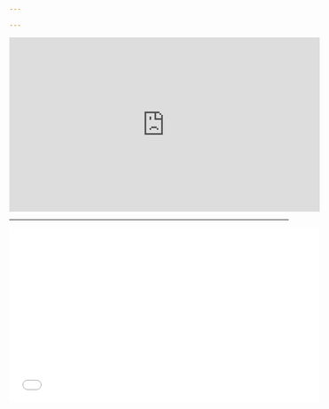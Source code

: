 ```yaml
---

---
```

<iframe width="560" height="315" src="https://www.youtube.com/embed/HfcJeRby2a8" title="YouTube video player" frameborder="0" allow="accelerometer; autoplay; clipboard-write; encrypted-media; gyroscope; picture-in-picture" allowfullscreen></iframe>

***

<iframe width="560" height="315" src="//player.bilibili.com/player.html?aid=725197738&bvid=BV1GS4y1m7qu&cid=560179632&page=1" scrolling="yes" border="0" frameborder="no" framespacing="0" allowfullscreen="true"> </iframe>
